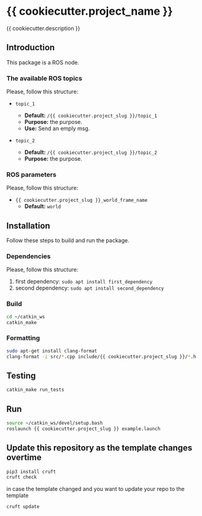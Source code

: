 # {{ cookiecutter.project_name }}

{{ cookiecutter.description }}

## Introduction

This package is a ROS node.

### The available ROS topics
Please, follow this structure:

- `topic_1`
    - **Default:** `/{{ cookiecutter.project_slug }}/topic_1`
    - **Purpose:** the purpose.
    - **Use:**  Send an emply msg.

- `topic_2`
    - **Default:** `/{{ cookiecutter.project_slug }}/topic_2`
    - **Purpose:** the purpose.

### ROS parameters
Please, follow this structure:
- `{{ cookiecutter.project_slug }}_world_frame_name`
    - **Default:** `world`



## Installation

Follow these steps to build and run the package.

### Dependencies
Please, follow this structure:
1. first dependency: `sudo apt install first_dependency`
2. second dependency: `sudo apt install second_dependency`

### Build

```bash
cd ~/catkin_ws
catkin_make
```

### Formatting
```bash
sudo apt-get install clang-format
clang-format -i src/*.cpp include/{{ cookiecutter.project_slug }}/*.h
```

## Testing

```bash
catkin_make run_tests
```


## Run
```bash
source ~/catkin_ws/devel/setup.bash
roslaunch {{ cookiecutter.project_slug }} example.launch
```

## Update this repository as the template changes overtime
```bash
pip3 install cruft
cruft check
```

in case the template changed and you want to update your repo to the template

```bash
cruft update
```